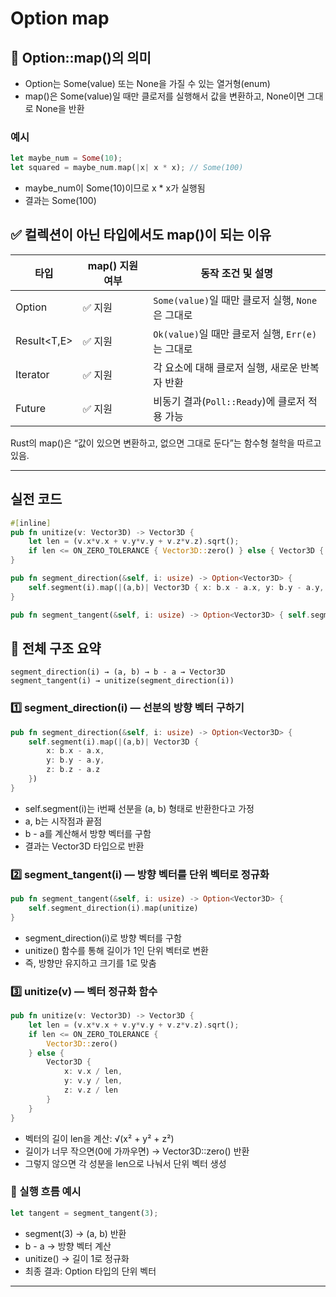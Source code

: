 # Option map

## 🧠 Option<T>::map()의 의미
- Option<T>는 Some(value) 또는 None을 가질 수 있는 열거형(enum)
- map()은 Some(value)일 때만 클로저를 실행해서 값을 변환하고, None이면 그대로 None을 반환
### 예시
```rust
let maybe_num = Some(10);
let squared = maybe_num.map(|x| x * x); // Some(100)
```

- maybe_num이 Some(10)이므로 x * x가 실행됨
- 결과는 Some(100)

## ✅ 컬렉션이 아닌 타입에서도 map()이 되는 이유
| 타입         | map() 지원 여부 | 동작 조건 및 설명                              |
|--------------|------------------|-----------------------------------------------|
| Option<T>    | ✅ 지원           | `Some(value)`일 때만 클로저 실행, `None`은 그대로 |
| Result<T,E>  | ✅ 지원           | `Ok(value)`일 때만 클로저 실행, `Err(e)`는 그대로 |
| Iterator     | ✅ 지원           | 각 요소에 대해 클로저 실행, 새로운 반복자 반환     |
| Future       | ✅ 지원           | 비동기 결과(`Poll::Ready`)에 클로저 적용 가능     |

Rust의 map()은 “값이 있으면 변환하고, 없으면 그대로 둔다”는 함수형 철학을 따르고 있음.

---

## 실전 코드
```rust
#[inline]
pub fn unitize(v: Vector3D) -> Vector3D {
    let len = (v.x*v.x + v.y*v.y + v.z*v.z).sqrt();
    if len <= ON_ZERO_TOLERANCE { Vector3D::zero() } else { Vector3D { x: v.x/len, y: v.y/len, z: v.z/len } }
}

pub fn segment_direction(&self, i: usize) -> Option<Vector3D> {
    self.segment(i).map(|(a,b)| Vector3D { x: b.x - a.x, y: b.y - a.y, z: b.z - a.z })
}

pub fn segment_tangent(&self, i: usize) -> Option<Vector3D> { self.segment_direction(i).map(unitize) }
```

## 🧩 전체 구조 요약
```
segment_direction(i) → (a, b) → b - a → Vector3D  
segment_tangent(i) → unitize(segment_direction(i))
```


### 1️⃣ segment_direction(i) — 선분의 방향 벡터 구하기
```rust
pub fn segment_direction(&self, i: usize) -> Option<Vector3D> {
    self.segment(i).map(|(a,b)| Vector3D {
        x: b.x - a.x,
        y: b.y - a.y,
        z: b.z - a.z
    })
}
```


- self.segment(i)는 i번째 선분을 (a, b) 형태로 반환한다고 가정
- a, b는 시작점과 끝점
- b - a를 계산해서 방향 벡터를 구함
- 결과는 Vector3D 타입으로 반환

### 2️⃣ segment_tangent(i) — 방향 벡터를 단위 벡터로 정규화
```rust
pub fn segment_tangent(&self, i: usize) -> Option<Vector3D> {
    self.segment_direction(i).map(unitize)
}
```

- segment_direction(i)로 방향 벡터를 구함
- unitize() 함수를 통해 길이가 1인 단위 벡터로 변환
- 즉, 방향만 유지하고 크기를 1로 맞춤

### 3️⃣ unitize(v) — 벡터 정규화 함수
```rust
pub fn unitize(v: Vector3D) -> Vector3D {
    let len = (v.x*v.x + v.y*v.y + v.z*v.z).sqrt();
    if len <= ON_ZERO_TOLERANCE {
        Vector3D::zero()
    } else {
        Vector3D {
            x: v.x / len,
            y: v.y / len,
            z: v.z / len
        }
    }
}

```
- 벡터의 길이 len을 계산: √(x² + y² + z²)
- 길이가 너무 작으면(0에 가까우면) → Vector3D::zero() 반환
- 그렇지 않으면 각 성분을 len으로 나눠서 단위 벡터 생성

### 🔄 실행 흐름 예시
```rust
let tangent = segment_tangent(3);
```
- segment(3) → (a, b) 반환
- b - a → 방향 벡터 계산
- unitize() → 길이 1로 정규화
- 최종 결과: Option<Vector3D> 타입의 단위 벡터

---



